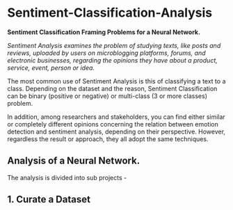 # Sentiment-Classification-Analysis
**Sentiment Classification Framing Problems for a Neural Network.**

_Sentiment Analysis examines the problem of studying texts, like posts and reviews, uploaded by users on microblogging platforms, forums, and electronic businesses, regarding the opinions they have about a product, service, event, person or idea._

The most common use of Sentiment Analysis is this of classifying a text to a class. Depending on the dataset and the reason, Sentiment Classification can be binary (positive or negative) or multi-class (3 or more classes) problem.

In addition, among researchers and stakeholders, you can find either similar or completely different opinions concerning the relation between emotion detection and sentiment analysis, depending on their perspective. However, regardless the result or approach, they all adopt the same techniques.

## Analysis of a Neural Network.

The analysis is divided into sub projects -

## 1. Curate a Dataset


